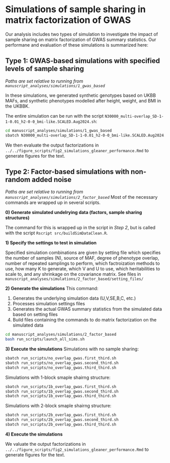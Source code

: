 # Simulations of sample sharing in matrix factorization of GWAS
Our analysis includes two types of simulation to investigate the impact of sample sharing on matrix factorization of GWAS summary statistics.
Our performane and evaluation of these simulations is summarized here:

## Type 1: GWAS-based simulations with specified levels of sample sharing
*Paths are set relative to running from `manuscript_analyses/simulations/1_gwas_based`*

In these simulations, we generated synthetic genotypes based on UKBB MAFs, and synthetic phenotypes modelled after height, weight, and BMI in the UKBBK.

The entire simulation can be run with the script `N30000_multi-overlap_SD-1-1-0.01_h2-0-0_bmi-like.SCALED.Aug2024.sh`:
```bash
cd manuscript_analyses/simulations/1_gwas_based
sbatch N30000_multi-overlap_SD-1-1-0.01_h2-0-0_bmi-like.SCALED.Aug2024.sh 
```

We then evaluate the output factorizations in `../../figure_scripts/fig2_simulations_gleaner_performance.Rmd` to generate figures for the text.

## Type 2: Factor-based simulations with non-random added noise
*Paths are set relative to running from `manuscript_analyses/simulations/2_factor_based`*
Most of the necessary commands are wrapped up in several scripts.

**0) Generate simulated undelrying data (factors, sample sharing structures)**

The command for this is wrapped up in the script in *Step 2*, but is called with the script `Rscript src/buildSimDataClean.R`.

**1) Specify the settings to test in simulation**

Specified simulation combinations are given by setting file which specifies the number of samples (N), source of MAF, degree of phenotype overlap, number of repeated samplings to perform, which factroization methods to use, how many K to generate, which V and U to use, which heritabilities to scale to, and any shrinkage on the covariance matrix. See files in `manuscript_analyses/simulations/2_factor_based/setting_files/`

**2) Generate the simulations**
This command:
1) Generates the underlying simulation data (U,V,SE,B,C, etc.)
2) Processes simulation settings files
3) Generates the actual GWAS summary statistics from the simulated data based on setting files
4) Build files containing the commands to do matrix factorization on the simulated data

```bash
cd manuscript_analyses/simulations/2_factor_based
bash run_scripts/launch_all_sims.sh
```

**3) Execute the simulations**
Simulations with no sample sharing:
```bash
sbatch run_scripts/no_overlap_gwas.first_third.sh
sbatch run_scripts/no_overlap_gwas.second_third.sh
sbatch run_scripts/no_overlap_gwas.third_third.sh
```
Simulations with 1-block smaple shairng structure:
```bash
sbatch run_scripts/1b_overlap_gwas.first_third.sh
sbatch run_scripts/1b_overlap_gwas.second_third.sh
sbatch run_scripts/1b_overlap_gwas.third_third.sh
```
Simulations with 2-block smaple shairng structure:
```bash
sbatch run_scripts/2b_overlap_gwas.first_third.sh
sbatch run_scripts/2b_overlap_gwas.second_third.sh
sbatch run_scripts/2b_overlap_gwas.third_third.sh
```
**4) Execute the simulations**

We valuate the output factorizations in `../../figure_scripts/fig2_simulations_gleaner_performance.Rmd` to generate figures for the text.